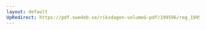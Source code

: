 ```yaml
---
layout: default
UpRedirect: https://pdf.swedeb.se/riksdagen-volumeG-pdf/199596/reg_199596/reg_199596_0214.pdf
---
```

